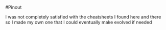 #Pinout

I was not completely satisfied with the cheatsheets I found here and there so I made my own one that I could eventually make evolved if needed
